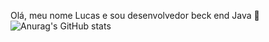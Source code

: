 Olá, meu nome Lucas e sou desenvolvedor beck end Java 👋
![Anurag's GitHub stats](https://github-readme-stats.vercel.app/api?username=anuraghazra&show_icons=true&theme=radical)


